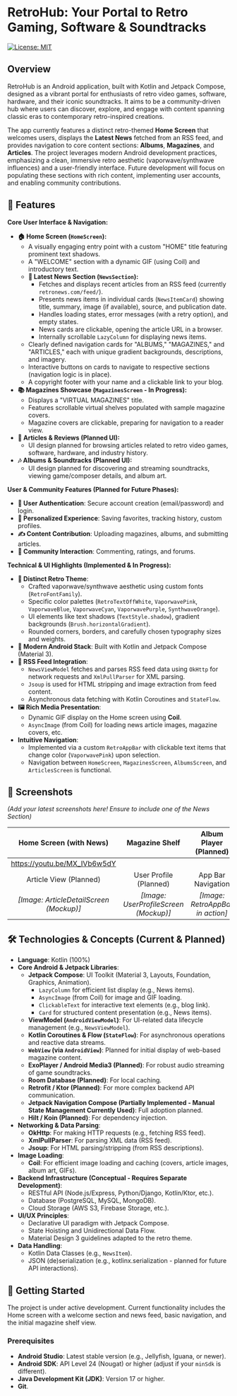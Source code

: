 # RetroHub: Your Portal to Retro Gaming, Software & Soundtracks
[![License: MIT](https://img.shields.io/badge/License-MIT-yellow.svg)](https://opensource.org/licenses/MIT)
<!-- Optional: Add other badges like build status, version, etc. -->

## Overview
RetroHub is an Android application, built with Kotlin and Jetpack Compose, designed as a vibrant portal for enthusiasts of retro video games, software, hardware, and their iconic soundtracks. It aims to be a community-driven hub where users can discover, explore, and engage with content spanning classic eras to contemporary retro-inspired creations.

The app currently features a distinct retro-themed **Home Screen** that welcomes users, displays the **Latest News** fetched from an RSS feed, and provides navigation to core content sections: **Albums**, **Magazines**, and **Articles**. The project leverages modern Android development practices, emphasizing a clean, immersive retro aesthetic (vaporwave/synthwave influences) and a user-friendly interface. Future development will focus on populating these sections with rich content, implementing user accounts, and enabling community contributions.

## 🌟 Features

**Core User Interface & Navigation:**
- **🏠 Home Screen (`HomeScreen`):**
    *   A visually engaging entry point with a custom "HOME" title featuring prominent text shadows.
    *   A "WELCOME" section with a dynamic GIF (using Coil) and introductory text.
    *   **📰 Latest News Section (`NewsSection`):**
        *   Fetches and displays recent articles from an RSS feed (currently `retronews.com/feed/`).
        *   Presents news items in individual cards (`NewsItemCard`) showing title, summary, image (if available), source, and publication date.
        *   Handles loading states, error messages (with a retry option), and empty states.
        *   News cards are clickable, opening the article URL in a browser.
        *   Internally scrollable `LazyColumn` for displaying news items.
    *   Clearly defined navigation cards for "ALBUMS," "MAGAZINES," and "ARTICLES," each with unique gradient backgrounds, descriptions, and imagery.
    *   Interactive buttons on cards to navigate to respective sections (navigation logic is in place).
    *   A copyright footer with your name and a clickable link to your blog.
- **📚 Magazines Showcase (`MagazinesScreen` - In Progress):**
    *   Displays a "VIRTUAL MAGAZINES" title.
    *   Features scrollable virtual shelves populated with sample magazine covers.
    *   Magazine covers are clickable, preparing for navigation to a reader view.
- **📰 Articles & Reviews (Planned UI):**
    *   UI design planned for browsing articles related to retro video games, software, hardware, and industry history.
- **🎶 Albums & Soundtracks (Planned UI):**
    *   UI design planned for discovering and streaming soundtracks, viewing game/composer details, and album art.

**User & Community Features (Planned for Future Phases):**
- **👤 User Authentication**: Secure account creation (email/password) and login.
- **💾 Personalized Experience**: Saving favorites, tracking history, custom profiles.
- **✍️ Content Contribution**: Uploading magazines, albums, and submitting articles.
- **💬 Community Interaction**: Commenting, ratings, and forums.

**Technical & UI Highlights (Implemented & In Progress):**
- **🎨 Distinct Retro Theme**:
    *   Crafted vaporwave/synthwave aesthetic using custom fonts (`RetroFontFamily`).
    *   Specific color palettes (`RetroTextOffWhite`, `VaporwavePink`, `VaporwaveBlue`, `VaporwaveCyan`, `VaporwavePurple`, `SynthwaveOrange`).
    *   UI elements like text shadows (`TextStyle.shadow`), gradient backgrounds (`Brush.horizontalGradient`).
    *   Rounded corners, borders, and carefully chosen typography sizes and weights.
- **📱 Modern Android Stack**: Built with Kotlin and Jetpack Compose (Material 3).
- **📰 RSS Feed Integration**:
    *   `NewsViewModel` fetches and parses RSS feed data using `OkHttp` for network requests and `XmlPullParser` for XML parsing.
    *   `Jsoup` is used for HTML stripping and image extraction from feed content.
    *   Asynchronous data fetching with Kotlin Coroutines and `StateFlow`.
- **🖼️ Rich Media Presentation**:
    *   Dynamic GIF display on the Home screen using **Coil**.
    *   `AsyncImage` (from Coil) for loading news article images, magazine covers, etc.
- **Intuitive Navigation**:
    *   Implemented via a custom `RetroAppBar` with clickable text items that change color (`VaporwavePink`) upon selection.
    *   Navigation between `HomeScreen`, `MagazinesScreen`, `AlbumsScreen`, and `ArticlesScreen` is functional.

## 📸 Screenshots

*(Add your latest screenshots here! Ensure to include one of the News Section)*

| Home Screen (with News) | Magazine Shelf | Album Player (Planned) |
| :----------------------: | :--------------------: | :--------------------: |
| https://youtu.be/MX_IVb6w5dY |
| Article View (Planned) | User Profile (Planned) | App Bar Navigation |
| _[Image: ArticleDetailScreen (Mockup)]_ | _[Image: UserProfileScreen (Mockup)]_ | *[Image: RetroAppBar in action]* |


## 🛠️ Technologies & Concepts (Current & Planned)

- **Language**: Kotlin (100%)
- **Core Android & Jetpack Libraries**:
    *   **Jetpack Compose**: UI Toolkit (Material 3, Layouts, Foundation, Graphics, Animation).
        *   `LazyColumn` for efficient list display (e.g., News items).
        *   `AsyncImage` (from Coil) for image and GIF loading.
        *   `ClickableText` for interactive text elements (e.g., blog link).
        *   `Card` for structured content presentation (e.g., News items).
    *   **ViewModel (`AndroidViewModel`)**: For UI-related data lifecycle management (e.g., `NewsViewModel`).
    *   **Kotlin Coroutines & Flow (`StateFlow`)**: For asynchronous operations and reactive data streams.
    *   **`WebView` (via `AndroidView`)**: Planned for initial display of web-based magazine content.
    *   **ExoPlayer / Android Media3 (Planned)**: For robust audio streaming of game soundtracks.
    *   **Room Database (Planned)**: For local caching.
    *   **Retrofit / Ktor (Planned)**: For more complex backend API communication.
    *   **Jetpack Navigation Compose (Partially Implemented - Manual State Management Currently Used)**: Full adoption planned.
    *   **Hilt / Koin (Planned)**: For dependency injection.
- **Networking & Data Parsing**:
    *   **OkHttp**: For making HTTP requests (e.g., fetching RSS feed).
    *   **XmlPullParser**: For parsing XML data (RSS feed).
    *   **Jsoup**: For HTML parsing/stripping (from RSS descriptions).
- **Image Loading**:
    *   **Coil**: For efficient image loading and caching (covers, article images, album art, GIFs).
- **Backend Infrastructure (Conceptual - Requires Separate Development)**:
    *   RESTful API (Node.js/Express, Python/Django, Kotlin/Ktor, etc.).
    *   Database (PostgreSQL, MySQL, MongoDB).
    *   Cloud Storage (AWS S3, Firebase Storage, etc.).
- **UI/UX Principles**:
    *   Declarative UI paradigm with Jetpack Compose.
    *   State Hoisting and Unidirectional Data Flow.
    *   Material Design 3 guidelines adapted to the retro theme.
- **Data Handling**:
    *   Kotlin Data Classes (e.g., `NewsItem`).
    *   JSON (de)serialization (e.g., kotlinx.serialization - planned for future API interactions).

## 🚀 Getting Started

The project is under active development. Current functionality includes the Home screen with a welcome section and news feed, basic navigation, and the initial magazine shelf view.

### Prerequisites
- **Android Studio**: Latest stable version (e.g., Jellyfish, Iguana, or newer).
- **Android SDK**: API Level 24 (Nougat) or higher (adjust if your `minSdk` is different).
- **Java Development Kit (JDK)**: Version 17 or higher.
- **Git**.
